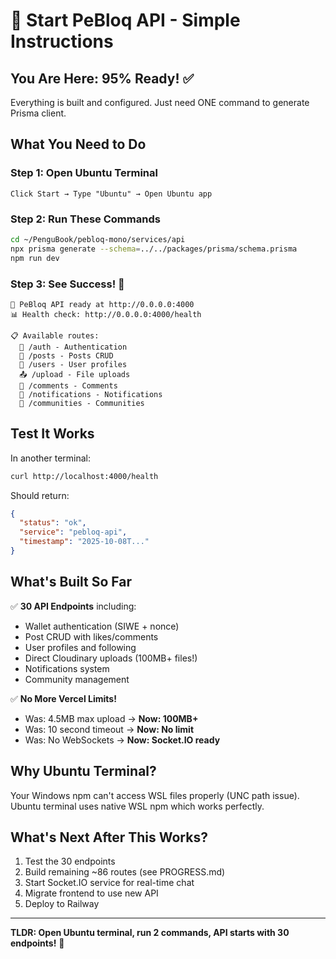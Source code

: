 # 🚀 Start PeBloq API - Simple Instructions

## You Are Here: 95% Ready! ✅

Everything is built and configured. Just need ONE command to generate Prisma client.

## What You Need to Do

### Step 1: Open Ubuntu Terminal
```
Click Start → Type "Ubuntu" → Open Ubuntu app
```

### Step 2: Run These Commands
```bash
cd ~/PenguBook/pebloq-mono/services/api
npx prisma generate --schema=../../packages/prisma/schema.prisma
npm run dev
```

### Step 3: See Success! 🎉
```
🚀 PeBloq API ready at http://0.0.0.0:4000
📊 Health check: http://0.0.0.0:4000/health

📋 Available routes:
  🔐 /auth - Authentication
  📝 /posts - Posts CRUD
  👤 /users - User profiles
  📤 /upload - File uploads
  💬 /comments - Comments
  🔔 /notifications - Notifications
  👥 /communities - Communities
```

## Test It Works

In another terminal:
```bash
curl http://localhost:4000/health
```

Should return:
```json
{
  "status": "ok",
  "service": "pebloq-api",
  "timestamp": "2025-10-08T..."
}
```

## What's Built So Far

✅ **30 API Endpoints** including:
- Wallet authentication (SIWE + nonce)
- Post CRUD with likes/comments
- User profiles and following
- Direct Cloudinary uploads (100MB+ files!)
- Notifications system
- Community management

✅ **No More Vercel Limits!**
- Was: 4.5MB max upload → **Now: 100MB+**
- Was: 10 second timeout → **Now: No limit**
- Was: No WebSockets → **Now: Socket.IO ready**

## Why Ubuntu Terminal?

Your Windows npm can't access WSL files properly (UNC path issue). Ubuntu terminal uses native WSL npm which works perfectly.

## What's Next After This Works?

1. Test the 30 endpoints
2. Build remaining ~86 routes (see PROGRESS.md)
3. Start Socket.IO service for real-time chat
4. Migrate frontend to use new API
5. Deploy to Railway

---

**TLDR: Open Ubuntu terminal, run 2 commands, API starts with 30 endpoints!** 🚀
